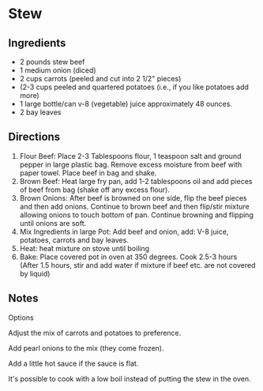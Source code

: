 ---
---


# Stew

## Ingredients

- 2 pounds stew beef
- 1 medium onion (diced)
- 2 cups carrots (peeled and cut into 2 1/2" pieces)
- (2-3 cups peeled and quartered potatoes (i.e., if you like potatoes add more)
- 1 large bottle/can v-8 (vegetable) juice approximately 48 ounces.
- 2 bay leaves

## Directions

1. Flour Beef: Place 2-3 Tablespoons flour, 1 teaspoon salt and ground pepper in large plastic bag.  Remove excess moisture from beef  with paper towel.  Place beef in bag and shake.
1. Brown Beef: Heat large fry pan, add 1-2 tablespoons oil and add pieces of beef from bag (shake off any excess flour).
1. Brown Onions: After beef is browned on one side, flip the beef pieces and then add onions. Continue to brown beef and then flip/stir mixture allowing onions to touch bottom of pan.  Continue browning and flipping until onions are soft.
1. Mix Ingredients in large Pot: Add beef and onion, add: V-8 juice, potatoes, carrots and bay leaves.
1. Heat: heat mixture on stove until boiling
1. Bake: Place covered pot in oven at 350 degrees. Cook 2.5-3 hours (After 1.5 hours, stir and add water if mixture if beef etc. are not covered by liquid)

## Notes

Options

Adjust the mix of carrots and potatoes to preference.

Add pearl onions to the mix (they come frozen).

Add a little hot sauce if the sauce is flat.

It's possible to cook with a low boil instead of putting the stew in the oven.
